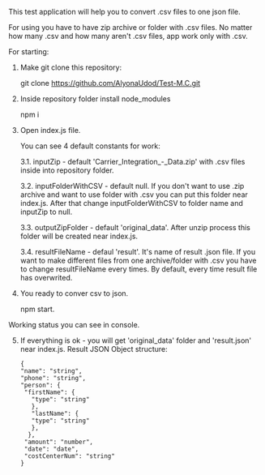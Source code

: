
This test application will help you to convert .csv files to one json file.

For using you have to have zip archive or folder with .csv files. 
No matter how many .csv and how many aren't .csv files, app work only with .csv.

For starting:

1. Make git clone this repository: 

      git clone https://github.com/AlyonaUdod/Test-M.C.git

2. Inside repository folder install node_modules 

      npm i


3. Open index.js file. 

   You can see 4 default constants for work: 
   
   3.1. inputZip - default 'Carrier_Integration_-_Data.zip' with .csv files inside into repository folder.
   
   3.2. inputFolderWithCSV - default null. If you don't want to use .zip archive and want to use folder with .csv you can put this folder near index.js. After that change inputFolderWithCSV to folder name and inputZip to null.
   
   3.3. outputZipFolder - default 'original_data'. After unzip process this folder will be created near index.js. 
   
   3.4. resultFileName - defaul 'result'. It's name of result .json file. If you want to make different files from one archive/folder with .csv you have to change resultFileName every times. By default, every time result file has overwrited. 

4. You ready to conver csv to json.

      npm start.
  
  Working status you can see in console.
  
5. If everything is ok - you will get 'original_data' folder and 'result.json' near index.js. 
  Result JSON Object structure:
 
 
   
       {
       "name": "string", 
       "phone": "string", 
       "person": {  
        "firstName": {   
          "type": "string"  
          },  
          "lastName": {   
          "type": "string" 
          }, 
         }, 
        "amount": "number", 
        "date": "date", 
        "costCenterNum": "string"
       }
   


